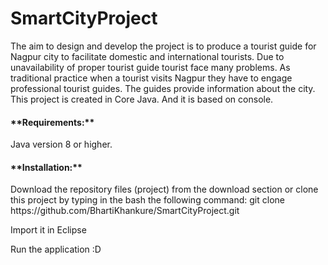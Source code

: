 # SmartCityProject
The aim to design and develop the project is to produce a tourist guide for Nagpur city to facilitate domestic and international tourists. Due to unavailability of proper tourist guide tourist face many problems. As traditional practice when a tourist visits Nagpur they have to engage professional tourist guides. The guides provide information about the city. This project is created in Core Java. And it is based on console.

<h4>**Requirements:**</h4>
Java version 8 or higher.

<h4>**Installation:**</h4>
Download the repository files (project) from the download section or clone this project by typing in the bash the following command:
git clone https://github.com/BhartiKhankure/SmartCityProject.git

Import it in Eclipse

Run the application :D

